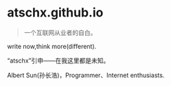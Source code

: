 # atschx.github.io
> 一个互联网从业者的自白。

write now,think more(different).

“atschx”引申——在我这里都是未知。

Albert Sun(孙长浩)，Programmer、Internet enthusiasts.